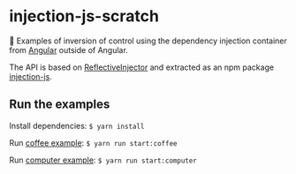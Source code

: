 # injection-js-scratch

💉 Examples of inversion of control using the dependency injection container from [Angular](https://angular.io/) outside of Angular.

The API is based on [ReflectiveInjector](https://angular.io/api/core/ReflectiveInjector) and extracted as an npm package [injection-js](https://www.npmjs.com/package/injection-js).

## Run the examples

Install dependencies:
`$ yarn install`

Run [coffee example](src/coffee/index.ts):
`$ yarn run start:coffee`

Run [computer example](src/computer/index.ts):
`$ yarn run start:computer`
